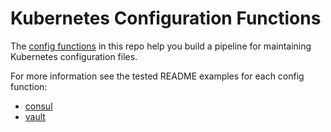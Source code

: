 [config-functions]: https://github.com/kubernetes-sigs/kustomize/blob/master/cmd/config/docs/api-conventions/functions-spec.md

# Kubernetes Configuration Functions

The [config functions][config-functions] in this repo help you build a pipeline
for maintaining Kubernetes configuration files.

For more information see the tested README examples for each config function:
- [consul](/consul)
- [vault](/vault)
